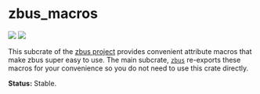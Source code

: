 # zbus_macros

[![](https://docs.rs/zbus_macros/badge.svg)](https://docs.rs/zbus_macros/) [![](https://img.shields.io/crates/v/zbus_macros)](https://crates.io/crates/zbus_macros)

This subcrate of the [zbus project][zp] provides convenient attribute macros that make zbus super
easy to use. The main subcrate, [`zbus`] re-exports these macros for your convenience so you do not
need to use this crate directly.

**Status:** Stable.

[zp]: https://github.com/z-galaxy/zbus\#readme
[`zbus`]: https://crates.io/crates/zbus
